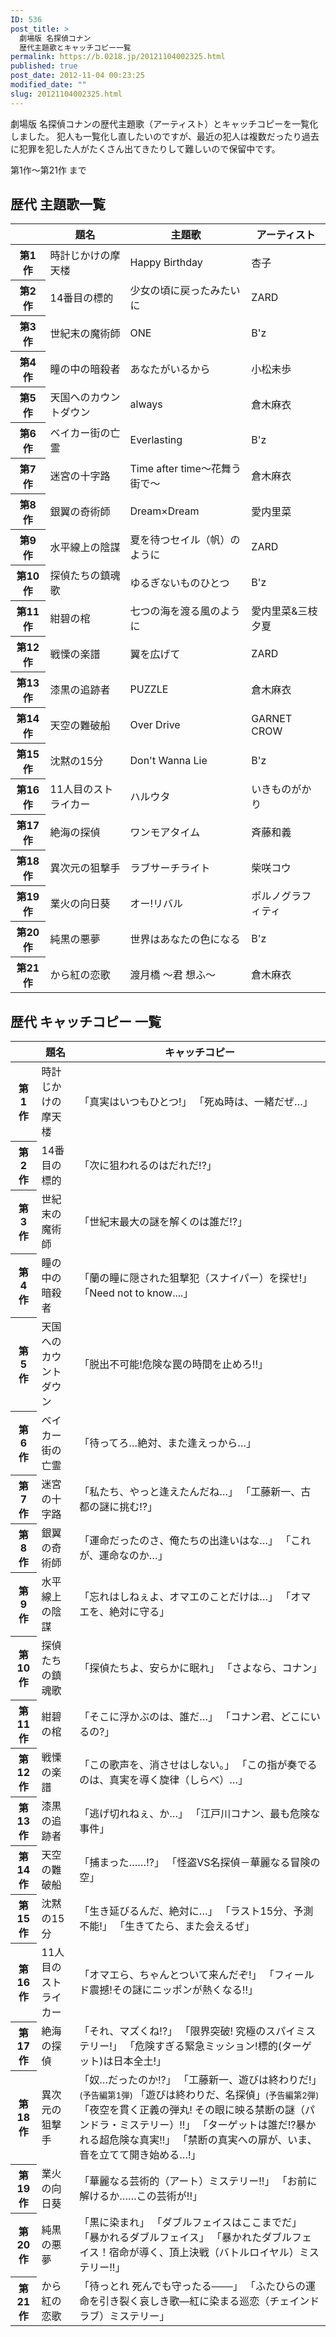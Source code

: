 ```yaml
---
ID: 536
post_title: >
  劇場版 名探偵コナン
  歴代主題歌とキャッチコピー一覧
permalink: https://b.0218.jp/20121104002325.html
published: true
post_date: 2012-11-04 00:23:25
modified_date: ""
slug: 20121104002325.html
---
```

劇場版 名探偵コナンの歴代主題歌（アーティスト）とキャッチコピーを一覧化しました。
犯人も一覧化し直したいのですが、最近の犯人は複数だったり過去に犯罪を犯した人がたくさん出てきたりして難しいので保留中です。
<!--more-->
第1作～第21作 まで

<h2>歴代 主題歌一覧</h2>
<table class="table table-hover">
<thead>
<tr>
	<th></th>
	<th>題名</th>
	<th>主題歌</th>
	<th>アーティスト</th>
</tr>
</thead>
<tbody>
<tr>
	<th>第1作</th>
	<td>時計じかけの摩天楼 </td>
	<td>Happy Birthday </td>
	<td>杏子 </td>
</tr>
<tr>
	<th>第2作</th>
	<td>14番目の標的 </td>
	<td>少女の頃に戻ったみたいに </td>
	<td>ZARD </td>
</tr>
<tr>
	<th>第3作</th>
	<td>世紀末の魔術師 </td>
	<td>ONE </td>
	<td>B'z </td>
</tr>
<tr>
	<th>第4作</th>
	<td>瞳の中の暗殺者 </td>
	<td>あなたがいるから </td>
	<td>小松未歩 </td>
</tr>
<tr>
	<th>第5作</th>
	<td>天国へのカウントダウン </td>
	<td>always </td>
	<td>倉木麻衣 </td>
</tr>
<tr>
	<th>第6作</th>
	<td>ベイカー街の亡霊 </td>
	<td>Everlasting </td>
	<td>B'z </td>
</tr>
<tr>
	<th>第7作</th>
	<td>迷宮の十字路 </td>
	<td>Time after time〜花舞う街で〜 </td>
	<td>倉木麻衣 </td>
</tr>
<tr>
	<th>第8作</th>
	<td>銀翼の奇術師 </td>
	<td>Dream×Dream </td>
	<td>愛内里菜 </td>
</tr>
<tr>
	<th>第9作</th>
	<td>水平線上の陰謀 </td>
	<td>夏を待つセイル（帆）のように </td>
	<td>ZARD </td>
</tr>
<tr>
	<th>第10作</th>
	<td>探偵たちの鎮魂歌 </td>
	<td>ゆるぎないものひとつ </td>
	<td>B'z </td>
</tr>
<tr>
	<th>第11作</th>
	<td>紺碧の棺 </td>
	<td>七つの海を渡る風のように </td>
	<td>愛内里菜&三枝夕夏 </td>
</tr>
<tr>
	<th>第12作</th>
	<td>戦慄の楽譜 </td>
	<td>翼を広げて </td>
	<td>ZARD </td>
</tr>
<tr>
	<th>第13作</th>
	<td>漆黒の追跡者 </td>
	<td>PUZZLE </td>
	<td>倉木麻衣 </td>
</tr>
<tr>
	<th>第14作</th>
	<td>天空の難破船 </td>
	<td>Over Drive </td>
	<td>GARNET CROW </td>
</tr>
<tr>
	<th>第15作</th>
	<td>沈黙の15分 </td>
	<td>Don't Wanna Lie </td>
	<td>B'z </td>
</tr>
<tr>
	<th>第16作</th>
	<td>11人目のストライカー </td>
	<td>ハルウタ </td>
	<td>いきものがかり </td>
</tr>
<tr>
	<th>第17作</th>
	<td>絶海の探偵</td>
	<td>ワンモアタイム</td>
	<td>斉藤和義</td>
</tr>
<tr>
	<th>第18作</th>
	<td>異次元の狙撃手</td>
	<td>ラブサーチライト</td>
	<td>柴咲コウ</td>
</tr>
<tr>
	<th>第19作</th>
	<td>業火の向日葵</td>
	<td>オー!リバル</td>
	<td>ポルノグラフィティ</td>
</tr>
<tr>
	<th>第20作</th>
	<td>純黒の悪夢</td>
	<td>世界はあなたの色になる</td>
	<td>B'z</td>
</tr>
<tr>
	<th>第21作</th>
	<td>から紅の恋歌</td>
	<td>渡月橋 〜君 想ふ〜</td>
	<td>倉木麻衣</td>
</tr>
</tbody>
</table>


<h2>歴代 キャッチコピー 一覧</h2>
<table class="table table-hover">
<thead>
<tr>
	<th></th>
	<th>題名</th>
	<th>キャッチコピー</th>
</tr>
</thead>
<tbody>
<tr>
	<th>第1作</th>
	<td>時計じかけの摩天楼 </td>
	<td>「真実はいつもひとつ!」
	「死ぬ時は、一緒だぜ…」 </td>
</tr>
<tr>
	<th>第2作</th>
	<td>14番目の標的 </td>
	<td>「次に狙われるのはだれだ!?」 </td>
</tr>
<tr>
	<th>第3作</th>
	<td>世紀末の魔術師 </td>
	<td>「世紀末最大の謎を解くのは誰だ!?」 </td>
</tr>
<tr>
	<th>第4作</th>
	<td>瞳の中の暗殺者 </td>
	<td>「蘭の瞳に隠された狙撃犯（スナイパー）を探せ!」
	「Need not to know....」 </td>
</tr>
<tr>
	<th>第5作</th>
	<td>天国へのカウントダウン </td>
	<td>「脱出不可能!危険な罠の時間を止めろ!!」 </td>
</tr>
<tr>
	<th>第6作</th>
	<td>ベイカー街の亡霊 </td>
	<td>「待ってろ…絶対、また逢えっから…」 </td>
</tr>
<tr>
	<th>第7作</th>
	<td>迷宮の十字路 </td>
	<td>「私たち、やっと逢えたんだね…」
	「工藤新一、古都の謎に挑む!?」 </td>
</tr>
<tr>
	<th>第8作</th>
	<td>銀翼の奇術師 </td>
	<td>「運命だったのさ、俺たちの出逢いはな…」
	「これが、運命なのか…」 </td>
</tr>
<tr>
	<th>第9作</th>
	<td>水平線上の陰謀 </td>
	<td>「忘れはしねぇよ、オマエのことだけは…」
	「オマエを、絶対に守る」 </td>
</tr>
<tr>
	<th>第10作</th>
	<td>探偵たちの鎮魂歌 </td>
	<td>「探偵たちよ、安らかに眠れ」
	「さよなら、コナン」 </td>
</tr>
<tr>
	<th>第11作</th>
	<td>紺碧の棺 </td>
	<td>「そこに浮かぶのは、誰だ…」
	「コナン君、どこにいるの?」 </td>
</tr>
<tr>
	<th>第12作</th>
	<td>戦慄の楽譜 </td>
	<td>「この歌声を、消させはしない。」
	「この指が奏でるのは、真実を導く旋律（しらべ）…」 </td>
</tr>
<tr>
	<th>第13作</th>
	<td>漆黒の追跡者 </td>
	<td>「逃げ切れねぇ、か…」
	「江戸川コナン、最も危険な事件」 </td>
</tr>
<tr>
	<th>第14作</th>
	<td>天空の難破船 </td>
	<td>「捕まった……!?」
	「怪盗VS名探偵－華麗なる冒険の空」 </td>
</tr>
<tr>
	<th>第15作</th>
	<td>沈黙の15分 </td>
	<td>「生き延びるんだ、絶対に…」
	「ラスト15分、予測不能!」
	「生きてたら、また会えるぜ」 </td>
</tr>
<tr>
	<th>第16作</th>
	<td>11人目のストライカー </td>
	<td>「オマエら、ちゃんとついて来んだぞ!」
	「フィールド震撼!その謎にニッポンが熱くなる!!」 </td>
</tr>
<tr>
	<th>第17作</th>
	<td>絶海の探偵</td>
	<td>「それ、マズくね!?」
	「限界突破! 究極のスパイミステリー!」
	「危険すぎる緊急ミッション!標的(ターゲット)は日本全土!」</td>
</tr>
<tr>
	<th>第18作</th>
	<td>異次元の狙撃手</td>
	<td>「奴…だったのか!?」
	「工藤新一、遊びは終わりだ!」<small>(予告編第1弾)</small>
	「遊びは終わりだ、名探偵」<small>(予告編第2弾)</small>
	「夜空を貫く正義の弾丸! その眼に映る禁断の謎（パンドラ・ミステリー）!!」
	「ターゲットは誰だ!?暴かれる超危険な真実!!」
	「禁断の真実への扉が、いま、音を立てて開き始める…!」</td>
</tr>
<tr>
	<th>第19作</th>
	<td>業火の向日葵</td>
	<td>「華麗なる芸術的（アート）ミステリー!!」
	「お前に解けるか……この芸術が!!」</td>
</tr>
<tr>
	<th>第20作</th>
	<td>純黒の悪夢</td>
	<td>「黒に染まれ」
	「ダブルフェイスはここまでだ」
	「暴かれるダブルフェイス」
	「暴かれたダブルフェイス！宿命が導く、頂上決戦（バトルロイヤル）ミステリー!!」</td>
</tr>
<tr>
	<th>第21作</th>
	<td>から紅の恋歌</td>
	<td>「待っとれ 死んでも守ったる───」
	「ふたひらの運命を引き裂く哀しき歌―紅に染まる巡恋（チェインドラブ）ミステリー」</td>
</tr>
</tbody>
</table>